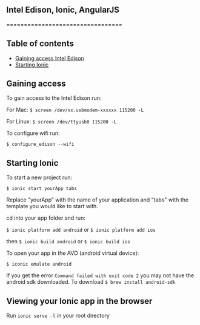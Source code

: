 ## Intel Edison, Ionic, AngularJS
=================================

## Table of contents

* [Gaining access Intel Edison](#gaining-access)
* [Starting Ionic](#starting-ionic)

## Gaining access

To gain access to the Intel Edison run:

For Mac:
```$ screen /dev/xx.usbmodem-xxxxxx 115200 -L```

For Linux:
```$ screen /dev/ttyusb0 115200 -L```

To configure wifi run:

```$ configure_edison --wifi```



## Starting Ionic

To start a new project run:

```$ ionic start yourApp tabs```

Replace "yourApp" with the name of your application and "tabs" with the template you would like to start with.

cd into your app folder and run:

```$ ionic platform add android``` or ```$ ionic platform add ios```

then ```$ ionic build android``` or ```$ ionic build ios```

To open your app in the AVD (android virtual device):

```$ iconic emulate android```

If you get the error ```Command failed with exit code 2``` you may not have the android sdk downloaded.
To download ```$ brew install android-sdk```

## Viewing your Ionic app in the browser

Run ```ionic serve -l``` in your root directory
